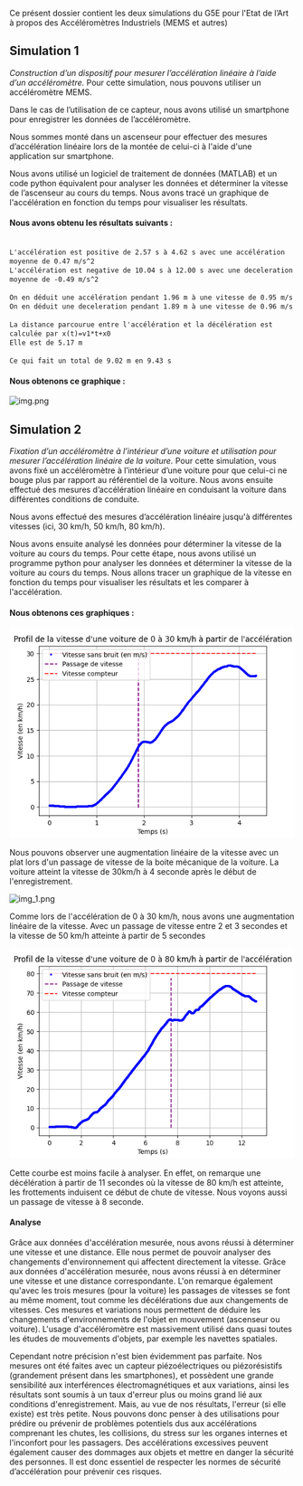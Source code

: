 Ce présent dossier contient les deux simulations du G5E pour l'Etat de l’Art à propos des Accéléromètres Industriels (MEMS et autres)

## Simulation 1

_Construction d’un dispositif pour mesurer l’accélération linéaire à l’aide d’un
accéléromètre._ Pour cette simulation, nous pouvons utiliser un accéléromètre
MEMS. 

Dans le cas de l’utilisation de ce capteur, nous avons utilisé un smartphone pour enregistrer les données de l’accéléromètre.

Nous sommes monté dans un ascenseur pour effectuer des mesures d’accélération linéaire lors de la montée de celui-ci à l'aide d'une application sur smartphone.

Nous avons utilisé un logiciel de traitement de données (MATLAB) et un code python équivalent pour analyser les données et déterminer la vitesse de l’ascenseur au cours
du temps. Nous avons tracé un graphique de l'accélération en fonction du temps pour visualiser les résultats.

#### Nous avons obtenu les résultats suivants :

```

L'accélération est positive de 2.57 s à 4.62 s avec une accélération moyenne de 0.47 m/s^2
L'accélération est negative de 10.04 s à 12.00 s avec une deceleration moyenne de -0.49 m/s^2

On en déduit une accélération pendant 1.96 m à une vitesse de 0.95 m/s
On en déduit une deceleration pendant 1.89 m à une vitesse de 0.96 m/s

La distance parcourue entre l'accélération et la décélération est calculée par x(t)=v1*t+x0
Elle est de 5.17 m

Ce qui fait un total de 9.02 m en 9.43 s

```
#### Nous obtenons ce graphique :

![img.png](img/ascenseur.png)

## Simulation 2

_Fixation d’un accéléromètre à l’intérieur d’une voiture et utilisation pour mesurer
l’accélération linéaire de la voiture._ Pour cette simulation, vous avons fixé un
accéléromètre à l’intérieur d’une voiture pour que celui-ci ne bouge plus par
rapport au référentiel de la voiture. Nous avons ensuite effectué des mesures
d’accélération linéaire en conduisant la voiture dans différentes conditions de
conduite.

Nous avons effectué des mesures d’accélération linéaire jusqu'à différentes vitesses (ici, 30 km/h, 50 km/h, 80 km/h).

Nous avons ensuite analysé les données pour déterminer la vitesse de la voiture au cours du temps.
Pour cette étape, nous avons utilisé un programme python pour analyser les données et déterminer la vitesse de la voiture au cours
du temps. Nous allons tracer un graphique de la vitesse en fonction du temps
pour visualiser les résultats et les comparer à l'accélération.

#### Nous obtenons ces graphiques :

![img.png](img/30.png)

Nous pouvons observer une augmentation linéaire de la vitesse avec un plat lors d'un passage de vitesse de la boite mécanique de la voiture.
La voiture atteint la vitesse de 30km/h à 4 seconde après le début de l'enregistrement.

![img_1.png](img/50.png)

Comme lors de l'accélération de 0 à 30 km/h, nous avons une augmentation linéaire de la vitesse.
Avec un passage de vitesse entre 2 et 3 secondes et la vitesse de 50 km/h atteinte à partir de 5 secondes


![img_2.png](img/80.png)


Cette courbe est moins facile à analyser. En effet, on remarque une décélération à partir de 11 secondes où la vitesse de 80 km/h est atteinte, les frottements induisent ce début de chute de vitesse.
Nous voyons aussi un passage de vitesse à 8 seconde.

#### Analyse

Grâce aux données d'accélération mesurée, nous avons réussi à déterminer une vitesse et une distance.
Elle nous permet de pouvoir analyser des changements d'environnement qui affectent directement la vitesse.
Grâce aux données d'accélération mesurée, nous avons réussi à en déterminer une vitesse et une distance correspondante. L'on remarque également qu'avec les trois mesures (pour la voiture) les passages de vitesses se font au même moment, tout comme les décélérations due aux changements de vitesses.
Ces mesures et variations nous permettent de déduire les changements d'environnements de l'objet en mouvement (ascenseur ou voiture). L'usage d'accéléromètre est massivement utilisé dans quasi toutes les études de mouvements d'objets, par exemple les navettes spatiales.

Cependant notre précision n'est bien évidemment pas parfaite. Nos mesures ont été faites avec un capteur piézoélectriques ou piézorésistifs (grandement présent dans les smartphones), et possèdent une grande sensibilité aux interférences électromagnétiques et aux variations, ainsi les résultats sont soumis à un taux d'erreur plus ou moins grand lié aux conditions d'enregistrement. Mais, au vue de nos résultats, l'erreur (si elle existe) est très petite.
Nous pouvons donc penser à des utilisations pour prédire ou prévenir de problèmes potentiels dus aux accélérations comprenant les chutes, les collisions, du stress sur les organes internes et l'inconfort pour les passagers. Des accélérations excessives peuvent également causer des dommages aux objets et mettre en danger la sécurité des personnes. Il est donc essentiel de respecter les normes de sécurité d’accélération pour prévenir ces risques.

